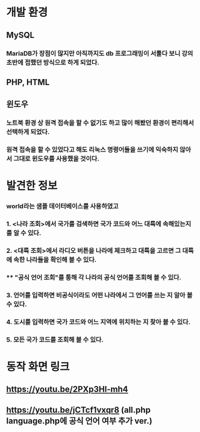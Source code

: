 # 개발 환경
## MySQL
### MariaDB가 장점이 많지만 아직까지도 db 프로그래밍이 서툴다 보니 강의 초반에 접했던 방식으로 하게 되었다.
## PHP, HTML
## 윈도우
### 노트북 환경 상 원격 접속을 할 수 없기도 하고 많이 해봤던 환경이 편리해서 선택하게 되었다.
### 원격 접속을 할 수 있었다고 해도 리눅스 명령어들을 쓰기에 익숙하지 않아서 그대로 윈도우를 사용했을 것이다.

# 발견한 정보 
### world라는 샘플 데이터베이스를 사용하였고
### 1. <나라 조회>에서 국가를 검색하면 국가 코드와 어느 대륙에 속해있는지를 알 수 있다. 
### 2. <대륙 조회>에서 라디오 버튼을 나라에 체크하고 대륙을 고르면 그 대륙에 속한 나라들을 확인해 볼 수 있다.
###  ** "공식 언어 조회"를 통해 각 나라의 공식 언어를 조회해 볼 수 있다.
### 3. 언어를 입력하면 비공식이라도 어떤 나라에서 그 언어를 쓰는 지 알아 볼 수 있다.
### 4. 도시를 입력하면 국가 코드와 어느 지역에 위치하는 지 찾아 볼 수 있다.
### 5. 모든 국가 코드를 조회해 볼 수 있다.

# 동작 화면 링크
 ## https://youtu.be/2PXp3Hl-mh4
 ## https://youtu.be/jCTcf1vxqr8 (all.php language.php에 공식 언어 여부 추가 ver.)
